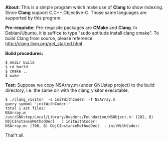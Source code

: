 **About:**
	This is a simple program which make use of **Clang** to show indexing.
	Since **Clang** support C,C++,Objective-C.  Those same languages are 
	supported by this program.
	
**Pre-requisite:**
	Pre-requisite packages are **CMake** and **Clang**.
	In Debian/Ubuntu, it is suffice to type "sudo aptitude install clang cmake".
	To build Clang from source, please reference: http://clang.llvm.org/get_started.html

**Build procedures:**

	$ mkdir build
	$ cd build
	$ cmake ..
	$ make

**Test:**
	Suppose we copy NSArray.m (under GNUstep project) to the build directory,
	i.e. the same dir with the clang_visitor executable.
	
	$ ./clang_visitor  -s initWithCoder: -f NSArray.m 
	query symbol 'initWithCoder:'
	total 1 ast files:
	NSArray.m
	/usr/GNUstep/Local/Library/Headers/Foundation/NSObject.h: (282, 8) ObjCInstanceMethodDecl	: initWithCoder:
	NSArray.m: (706, 8) ObjCInstanceMethodDecl	: initWithCoder:

That't all.


	
